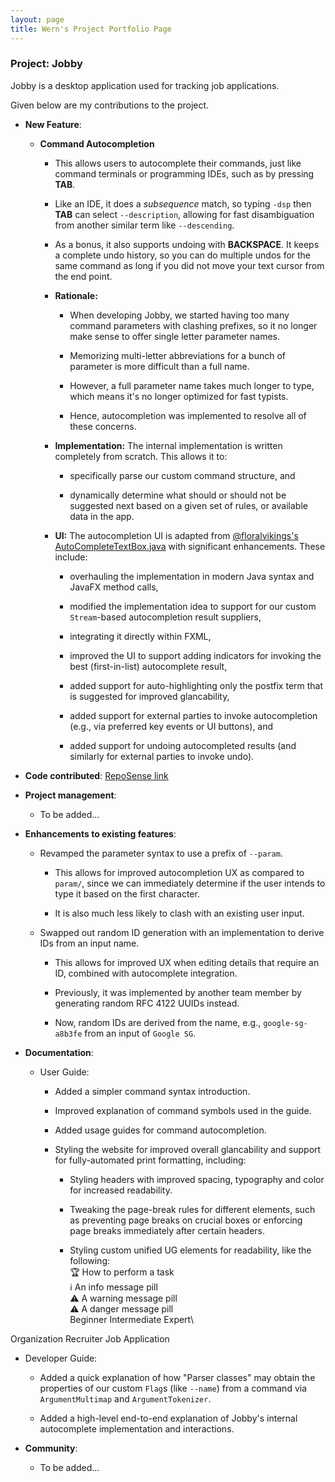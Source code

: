 ```yaml
---
layout: page
title: Wern's Project Portfolio Page
---
```


### Project: Jobby

Jobby is a desktop application used for tracking job applications.

Given below are my contributions to the project.

* **New Feature**:

  * **Command Autocompletion**

    * This allows users to autocomplete their commands, just like command terminals or programming IDEs, such as by pressing **TAB**.

    * Like an IDE, it does a _subsequence_ match, so typing `-dsp` then **TAB** can select `--description`, allowing for fast disambiguation from another similar term like `--descending`.

    * As a bonus, it also supports undoing with **BACKSPACE**. It keeps a complete undo history, so you can do multiple undos for the same command as long if you did not move your text cursor from the end point.

    * **Rationale:**

      * When developing Jobby, we started having too many command parameters with clashing prefixes, so it no longer make sense to offer single letter parameter names.

      * Memorizing multi-letter abbreviations for a bunch of parameter is more difficult than a full name.

      * However, a full parameter name takes much longer to type, which means it's no longer optimized for fast typists.

      * Hence, autocompletion was implemented to resolve all of these concerns.

    * **Implementation:** The internal implementation is written completely from scratch. This allows it to:

      * specifically parse our custom command structure, and

      * dynamically determine what should or should not be suggested next based on a given set of rules, or available data in the app.

    * **UI:** The autocompletion UI is adapted from [@floralvikings's AutoCompleteTextBox.java](https://gist.github.com/floralvikings/10290131) with significant enhancements. These include:

      * overhauling the implementation in modern Java syntax and JavaFX method calls,

      * modified the implementation idea to support for our custom `Stream`-based autocompletion result suppliers,

      * integrating it directly within FXML,

      * improved the UI to support adding indicators for invoking the best (first-in-list) autocomplete result,

      * added support for auto-highlighting only the postfix term that is suggested for improved glancability,

      * added support for external parties to invoke autocompletion (e.g., via preferred key events or UI buttons), and

      * added support for undoing autocompleted results (and similarly for external parties to invoke undo).

* **Code contributed**: [RepoSense link](https://nus-cs2103-ay2324s1.github.io/tp-dashboard/?search=AY2324S1-CS2103T-W08-3&sort=groupTitle&sortWithin=title&timeframe=commit&mergegroup=&groupSelect=groupByRepos&breakdown=true&checkedFileTypes=docs~functional-code~test-code~other&since=2023-09-22&tabOpen=true&tabType=authorship&tabAuthor=wxwern&tabRepo=AY2324S1-CS2103T-W08-3%2Ftp%5Bmaster%5D&authorshipIsMergeGroup=false&authorshipFileTypes=docs~other~functional-code~test-code&authorshipIsBinaryFileTypeChecked=false&authorshipIsIgnoredFilesChecked=false)

* **Project management**:

  * To be added...

* **Enhancements to existing features**:

  * Revamped the parameter syntax to use a prefix of `--param`.

    * This allows for improved autocompletion UX as compared to `param/`, since we can immediately determine if the user intends to type it based on the first character.

    * It is also much less likely to clash with an existing user input.

  * Swapped out random ID generation with an implementation to derive IDs from an input name.

    * This allows for improved UX when editing details that require an ID, combined with autocomplete integration.

    * Previously, it was implemented by another team member by generating random RFC 4122 UUIDs instead.

    * Now, random IDs are derived from the name, e.g., `google-sg-a8b3fe` from an input of `Google SG`.

* **Documentation**:

  * User Guide:

    * Added a simpler command syntax introduction.

    * Improved explanation of command symbols used in the guide.

    * Added usage guides for command autocompletion.

    * Styling the website for improved overall glancability and support for fully-automated print formatting, including:

      * Styling headers with improved spacing, typography and color for increased readability.

      * Tweaking the page-break rules for different elements, such as preventing page breaks on crucial boxes or enforcing page breaks immediately after certain headers.

      * Styling custom unified UG elements for readability, like the following:\
<span class="learning-outcome pill">:trophy: How to perform a task</span>\
<span class="information pill">:information_source: An info message pill</span>\
<span class="warning pill">:warning: A warning message pill</span>\
<span class="danger pill">:warning: A danger message pill</span>\
<span class="beginner pill">Beginner</span> <span class="intermediate pill">Intermediate</span> <span class="expert pill">Expert</span>\
<div class="applies-to pill"><span class="jobby-data-class pill">Organization</span> <span class="jobby-data-class pill">Recruiter</span> <span class="jobby-data-class pill">Job Application</span></div>

  * Developer Guide:

    * Added a quick explanation of how "Parser classes" may obtain the properties of our custom `Flag`s (like `--name`) from a command via `ArgumentMultimap` and `ArgumentTokenizer`.

    * Added a high-level end-to-end explanation of Jobby's internal autocomplete implementation and interactions.

* **Community**:
  * To be added...

